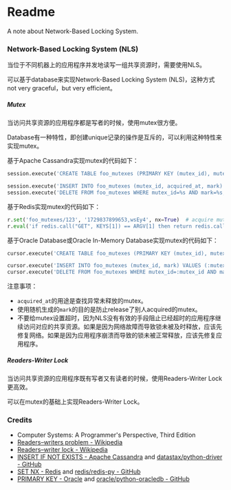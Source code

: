 # Readme
A note about Network-Based Locking System.

### Network-Based Locking System (NLS)

当位于不同机器上的应用程序并发地读写一组共享资源时，需要使用NLS。

可以基于database来实现Network-Based Locking System (NLS)，这种方式not very graceful，but very efficient。

##### Mutex

当访问共享资源的应用程序都是写者的时候，使用mutex很方便。

Database有一种特性，即创建unique记录的操作是互斥的，可以利用这种特性来实现mutex。

基于Apache Cassandra实现mutex的代码如下：
```python
session.execute('CREATE TABLE foo_mutexes (PRIMARY KEY (mutex_id), mutex_id INT, acquired_at TIMESTAMP, mark VARCHAR);')  # prepare schema and table for mutexes

session.execute('INSERT INTO foo_mutexes (mutex_id, acquired_at, mark) VALUES (%s, toTimestamp(now()), %s) IF NOT EXISTS;', [123, 'FSzeY'])  # acquire mutex
session.execute('DELETE FROM foo_mutexes WHERE mutex_id=%s AND mark=%s;', [123, 'FSzeY'])  # release mutex
```

基于Redis实现mutex的代码如下：
```python
r.set('foo_mutexes/123', '1729837899653,wsEy4', nx=True)  # acquire mutex
r.eval('if redis.call("GET", KEYS[1]) == ARGV[1] then return redis.call("DEL", KEYS[1]) else return 0 end', 1, 'foo_mutexes/123', '1729837899653,wsEy4')  # release mutex
```

基于Oracle Database或Oracle In-Memory Database实现mutex的代码如下：
```python
cursor.execute('CREATE TABLE foo_mutexes (PRIMARY KEY (mutex_id), mutex_id INTEGER, acquired_at TIMESTAMP DEFAULT CURRENT_TIMESTAMP, mark CHAR(5) NOT NULL);')  # prepare schema and table for mutexes

cursor.execute('INSERT INTO foo_mutexes (mutex_id, mark) VALUES (:mutex_id, :mark);', [123, 'WseAI'])  # acquire mutex
cursor.execute('DELETE FROM foo_mutexes WHERE mutex_id=:mutex_id AND mark=:mark;', [123, 'WseAI'])  # release mutex
```

注意事项：
- `acquired_at`的用途是查找异常未释放的mutex。
- 使用随机生成的`mark`的目的是防止release了别人acquired的mutex。
- 不要给mutex设置超时，因为NLS没有有效的手段阻止已经超时的应用程序继续访问对应的共享资源。如果是因为网络故障而导致锁未被及时释放，应该先修复网络。如果是因为应用程序崩溃而导致的锁未被正常释放，应该先修复应用程序。

##### Readers-Writer Lock

当访问共享资源的应用程序既有写者又有读者的时候，使用Readers-Writer Lock更高效。

可以在mutex的基础上实现Readers-Writer Lock。

### Credits
- Computer Systems: A Programmer's Perspective, Third Edition
- [Readers–writers problem - Wikipedia](https://en.wikipedia.org/wiki/Readers-writers_problem)
- [Readers–writer lock - Wikipedia](https://en.wikipedia.org/wiki/Readers–writer_lock)
- [INSERT IF NOT EXISTS - Apache Cassandra](https://cassandra.apache.org/doc/latest/cassandra/developing/cql/dml.html#insert-statement) and [datastax/python-driver - GitHub](https://github.com/datastax/python-driver)
- [SET NX - Redis](https://redis.io/docs/latest/commands/set/) and [redis/redis-py - GitHub](https://github.com/redis/redis-py)
- [PRIMARY KEY - Oracle](https://docs.oracle.com/en/database/oracle/oracle-database/23/sqlrf/constraint.html) and [oracle/python-oracledb - GitHub](https://github.com/oracle/python-oracledb/)
